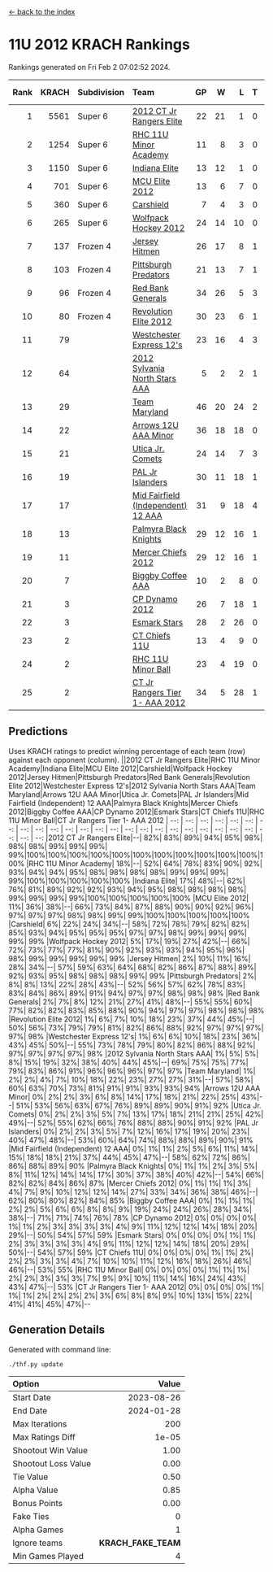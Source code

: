 [<- back to the index](readme.md)
# 11U 2012 KRACH Rankings
Rankings generated on Fri Feb  2 07:02:52 2024.

Rank|KRACH|Subdivision|Team|GP|W|L|T|OTW|OTL|SoS|Exp Wins|Win Diff
---:|---:|:---|:---|---:|---:|---:|---:|---:|---:|---:|---:|---:
1|5561|Super 6|[2012 CT Jr Rangers Elite](https://gamesheetstats.com/seasons/3664/teams/140909/schedule)|22|21|1|0|1|0|318|21.8|-0.0
2|1254|Super 6|[RHC 11U Minor Academy](https://gamesheetstats.com/seasons/3664/teams/140913/schedule)|11|8|3|0|0|1|1144|8.8|-0.0
3|1150|Super 6|[Indiana Elite](https://gamesheetstats.com/seasons/3664/teams/144355/schedule)|13|12|1|0|1|0|120|12.8|-0.0
4|701|Super 6|[MCU Elite 2012](https://gamesheetstats.com/seasons/3664/teams/140908/schedule)|13|6|7|0|2|2|2260|6.8|-0.0
5|360|Super 6|[Carshield](https://gamesheetstats.com/seasons/3664/teams/160344/schedule)|7|4|3|0|0|1|580|4.8|-0.0
6|265|Super 6|[Wolfpack Hockey 2012](https://gamesheetstats.com/seasons/3664/teams/140914/schedule)|24|14|10|0|1|2|786|14.8|-0.0
7|137|Frozen 4|[Jersey Hitmen](https://gamesheetstats.com/seasons/3664/teams/140915/schedule)|26|17|8|1|0|0|748|18.4|0.0
8|103|Frozen 4|[Pittsburgh Predators](https://gamesheetstats.com/seasons/3664/teams/140925/schedule)|21|13|7|1|0|1|562|14.4|0.0
9|96|Frozen 4|[Red Bank Generals](https://gamesheetstats.com/seasons/3664/teams/140916/schedule)|34|26|5|3|3|0|31|28.4|0.0
10|80|Frozen 4|[Revolution Elite 2012](https://gamesheetstats.com/seasons/3664/teams/140924/schedule)|30|23|6|1|1|1|30|24.4|0.0
11|79||[Westchester Express 12's](https://gamesheetstats.com/seasons/3664/teams/140919/schedule)|23|16|4|3|2|1|37|18.4|0.0
12|64||[2012 Sylvania North Stars AAA](https://gamesheetstats.com/seasons/3664/teams/162461/schedule)|5|2|2|1|0|0|394|3.3|-0.0
13|29||[Team Maryland](https://gamesheetstats.com/seasons/3664/teams/140928/schedule)|46|20|24|2|1|0|596|21.9|0.0
14|22||[Arrows 12U AAA Minor](https://gamesheetstats.com/seasons/3664/teams/140920/schedule)|36|18|18|0|4|0|49|18.9|0.0
15|21||[Utica Jr. Comets](https://gamesheetstats.com/seasons/3664/teams/140923/schedule)|24|14|7|3|2|1|21|16.4|0.0
16|19||[PAL Jr Islanders](https://gamesheetstats.com/seasons/3664/teams/140921/schedule)|30|11|18|1|1|4|407|12.4|0.0
17|17||[Mid Fairfield (Independent) 12 AAA](https://gamesheetstats.com/seasons/3664/teams/140910/schedule)|31|9|18|4|1|2|64|11.9|0.0
18|13||[Palmyra Black Knights](https://gamesheetstats.com/seasons/3664/teams/140927/schedule)|29|12|16|1|0|1|38|13.4|0.0
19|11||[Mercer Chiefs 2012](https://gamesheetstats.com/seasons/3664/teams/140918/schedule)|29|12|16|1|0|1|31|13.4|0.0
20|7||[Biggby Coffee AAA](https://gamesheetstats.com/seasons/3664/teams/144354/schedule)|10|2|8|0|0|0|361|2.9|0.0
21|3||[CP Dynamo 2012](https://gamesheetstats.com/seasons/3664/teams/140922/schedule)|26|7|18|1|1|1|30|8.4|0.0
22|3||[Esmark Stars](https://gamesheetstats.com/seasons/3664/teams/140926/schedule)|28|2|26|0|0|0|581|2.9|0.0
23|2||[CT Chiefs 11U](https://gamesheetstats.com/seasons/3664/teams/140912/schedule)|13|4|9|0|0|1|9|4.9|0.0
24|2||[RHC 11U Minor Ball](https://gamesheetstats.com/seasons/3664/teams/140917/schedule)|23|4|19|0|0|2|34|4.9|0.0
25|2||[CT Jr Rangers Tier 1- AAA 2012](https://gamesheetstats.com/seasons/3664/teams/140911/schedule)|34|5|28|1|1|0|36|6.4|0.0

## Predictions
Uses KRACH ratings to predict winning percentage of each team (row) against each opponent (column).
||2012 CT Jr Rangers Elite|RHC 11U Minor Academy|Indiana Elite|MCU Elite 2012|Carshield|Wolfpack Hockey 2012|Jersey Hitmen|Pittsburgh Predators|Red Bank Generals|Revolution Elite 2012|Westchester Express 12's|2012 Sylvania North Stars AAA|Team Maryland|Arrows 12U AAA Minor|Utica Jr. Comets|PAL Jr Islanders|Mid Fairfield (Independent) 12 AAA|Palmyra Black Knights|Mercer Chiefs 2012|Biggby Coffee AAA|CP Dynamo 2012|Esmark Stars|CT Chiefs 11U|RHC 11U Minor Ball|CT Jr Rangers Tier 1- AAA 2012
| --: | --: | --: | --: | --: | --: | --: | --: | --: | --: | --: | --: | --: | --: | --: | --: | --: | --: | --: | --: | --: | --: | --: | --: | --: | --: 
|2012 CT Jr Rangers Elite|--| 82%| 83%| 89%| 94%| 95%| 98%| 98%| 98%| 99%| 99%| 99%| 99%|100%|100%|100%|100%|100%|100%|100%|100%|100%|100%|100%|100%
|RHC 11U Minor Academy| 18%|--| 52%| 64%| 78%| 83%| 90%| 92%| 93%| 94%| 94%| 95%| 98%| 98%| 98%| 98%| 99%| 99%| 99%| 99%|100%|100%|100%|100%|100%
|Indiana Elite| 17%| 48%|--| 62%| 76%| 81%| 89%| 92%| 92%| 93%| 94%| 95%| 98%| 98%| 98%| 98%| 99%| 99%| 99%| 99%|100%|100%|100%|100%|100%
|MCU Elite 2012| 11%| 36%| 38%|--| 66%| 73%| 84%| 87%| 88%| 90%| 90%| 92%| 96%| 97%| 97%| 97%| 98%| 98%| 99%| 99%|100%|100%|100%|100%|100%
|Carshield|  6%| 22%| 24%| 34%|--| 58%| 72%| 78%| 79%| 82%| 82%| 85%| 93%| 94%| 95%| 95%| 95%| 97%| 97%| 98%| 99%| 99%| 99%| 99%| 99%
|Wolfpack Hockey 2012|  5%| 17%| 19%| 27%| 42%|--| 66%| 72%| 73%| 77%| 77%| 81%| 90%| 92%| 93%| 93%| 94%| 95%| 96%| 98%| 99%| 99%| 99%| 99%| 99%
|Jersey Hitmen|  2%| 10%| 11%| 16%| 28%| 34%|--| 57%| 59%| 63%| 64%| 68%| 82%| 86%| 87%| 88%| 89%| 92%| 93%| 95%| 98%| 98%| 98%| 99%| 99%
|Pittsburgh Predators|  2%|  8%|  8%| 13%| 22%| 28%| 43%|--| 52%| 56%| 57%| 62%| 78%| 83%| 83%| 84%| 86%| 89%| 91%| 94%| 97%| 97%| 98%| 98%| 98%
|Red Bank Generals|  2%|  7%|  8%| 12%| 21%| 27%| 41%| 48%|--| 55%| 55%| 60%| 77%| 82%| 82%| 83%| 85%| 88%| 90%| 94%| 97%| 97%| 98%| 98%| 98%
|Revolution Elite 2012|  1%|  6%|  7%| 10%| 18%| 23%| 37%| 44%| 45%|--| 50%| 56%| 73%| 79%| 79%| 81%| 82%| 86%| 88%| 92%| 97%| 97%| 97%| 97%| 98%
|Westchester Express 12's|  1%|  6%|  6%| 10%| 18%| 23%| 36%| 43%| 45%| 50%|--| 55%| 73%| 78%| 79%| 80%| 82%| 86%| 88%| 92%| 97%| 97%| 97%| 97%| 98%
|2012 Sylvania North Stars AAA|  1%|  5%|  5%|  8%| 15%| 19%| 32%| 38%| 40%| 44%| 45%|--| 69%| 75%| 75%| 77%| 79%| 83%| 86%| 91%| 96%| 96%| 96%| 97%| 97%
|Team Maryland|  1%|  2%|  2%|  4%|  7%| 10%| 18%| 22%| 23%| 27%| 27%| 31%|--| 57%| 58%| 60%| 63%| 70%| 73%| 81%| 91%| 91%| 93%| 93%| 94%
|Arrows 12U AAA Minor|  0%|  2%|  2%|  3%|  6%|  8%| 14%| 17%| 18%| 21%| 22%| 25%| 43%|--| 51%| 53%| 56%| 63%| 67%| 76%| 89%| 89%| 90%| 91%| 92%
|Utica Jr. Comets|  0%|  2%|  2%|  3%|  5%|  7%| 13%| 17%| 18%| 21%| 21%| 25%| 42%| 49%|--| 52%| 55%| 62%| 66%| 76%| 88%| 88%| 90%| 91%| 92%
|PAL Jr Islanders|  0%|  2%|  2%|  3%|  5%|  7%| 12%| 16%| 17%| 19%| 20%| 23%| 40%| 47%| 48%|--| 53%| 60%| 64%| 74%| 88%| 88%| 89%| 90%| 91%
|Mid Fairfield (Independent) 12 AAA|  0%|  1%|  1%|  2%|  5%|  6%| 11%| 14%| 15%| 18%| 18%| 21%| 37%| 44%| 45%| 47%|--| 58%| 62%| 72%| 86%| 86%| 88%| 89%| 90%
|Palmyra Black Knights|  0%|  1%|  1%|  2%|  3%|  5%|  8%| 11%| 12%| 14%| 14%| 17%| 30%| 37%| 38%| 40%| 42%|--| 54%| 66%| 82%| 82%| 84%| 86%| 87%
|Mercer Chiefs 2012|  0%|  1%|  1%|  1%|  3%|  4%|  7%|  9%| 10%| 12%| 12%| 14%| 27%| 33%| 34%| 36%| 38%| 46%|--| 62%| 80%| 80%| 82%| 84%| 85%
|Biggby Coffee AAA|  0%|  1%|  1%|  1%|  2%|  2%|  5%|  6%|  6%|  8%|  8%|  9%| 19%| 24%| 24%| 26%| 28%| 34%| 38%|--| 71%| 71%| 74%| 76%| 78%
|CP Dynamo 2012|  0%|  0%|  0%|  0%|  1%|  1%|  2%|  3%|  3%|  3%|  3%|  4%|  9%| 11%| 12%| 12%| 14%| 18%| 20%| 29%|--| 50%| 54%| 57%| 59%
|Esmark Stars|  0%|  0%|  0%|  0%|  1%|  1%|  2%|  3%|  3%|  3%|  3%|  4%|  9%| 11%| 12%| 12%| 14%| 18%| 20%| 29%| 50%|--| 54%| 57%| 59%
|CT Chiefs 11U|  0%|  0%|  0%|  0%|  1%|  1%|  2%|  2%|  2%|  3%|  3%|  4%|  7%| 10%| 10%| 11%| 12%| 16%| 18%| 26%| 46%| 46%|--| 53%| 55%
|RHC 11U Minor Ball|  0%|  0%|  0%|  0%|  1%|  1%|  1%|  2%|  2%|  3%|  3%|  3%|  7%|  9%|  9%| 10%| 11%| 14%| 16%| 24%| 43%| 43%| 47%|--| 53%
|CT Jr Rangers Tier 1- AAA 2012|  0%|  0%|  0%|  0%|  1%|  1%|  1%|  2%|  2%|  2%|  2%|  3%|  6%|  8%|  8%|  9%| 10%| 13%| 15%| 22%| 41%| 41%| 45%| 47%|--

## Generation Details

Generated with command line:
```
./thf.py update
```

| Option | Value |
| :----- | ----: |
| Start Date | 2023-08-26 |
| End Date | 2024-01-28 |
| Max Iterations | 200 |
| Max Ratings Diff | 1e-05 |
| Shootout Win Value | 1.00 |
| Shootout Loss Value | 0.00 |
| Tie Value | 0.50 |
| Alpha Value | 0.85 |
| Bonus Points | 0.00 |
| Fake Ties | 0 |
| Alpha Games | 1 |
| Ignore teams | __KRACH_FAKE_TEAM__ |
| Min Games Played | 4 |

